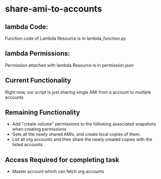 # share-ami-to-accounts

## lambda Code:
Function code of Lambda Resource is in lambda_function.py

## lambda Permissions:
Permission attached with lambda Resource is in permission.json

## Current Functionality

Right now, our script is just sharing single AMI from a account to multiple accounts

## Remaining Functionality

- Add "create volume" permissions to the following associated snapshots when creating permissions
- Gets all the newly shared  AMIs, and create local copies of them.
- List all org accounts and then share the newly created copies with the listed accounts

## Access Required for completing task
- Master account which can fetch org accounts